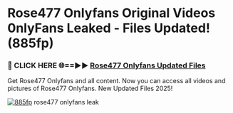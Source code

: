 # Rose477 Onlyfans Original Videos 0nlyFans Leaked - Files Updated! (885fp)

<h3>🔴 CLICK HERE 🌐==►► <a href="https://tinyurl.com/3hn5wdd3" rel="nofollow">Rose477 Onlyfans Updated Files</a></h3>

Get Rose477 Onlyfans and all content. Now you can access all videos and pictures of Rose477 Onlyfans. New Updated Files 2025!

[![885fp](https://i.imgur.com/4HnBqBT.gif)](https://tinyurl.com/3hn5wdd3)
rose477 onlyfans leak
